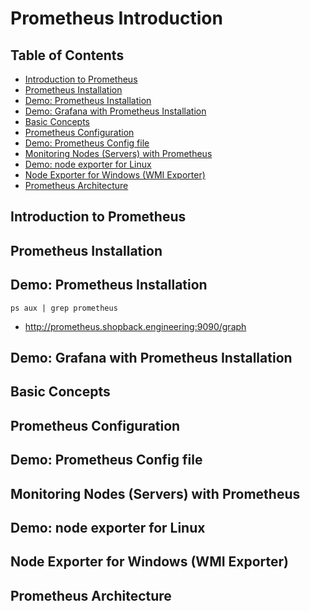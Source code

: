 # Prometheus Introduction

## Table of Contents

<!-- START doctoc generated TOC please keep comment here to allow auto update -->
<!-- DON'T EDIT THIS SECTION, INSTEAD RE-RUN doctoc TO UPDATE -->

- [Introduction to Prometheus](#introduction-to-prometheus)
- [Prometheus Installation](#prometheus-installation)
- [Demo: Prometheus Installation](#demo-prometheus-installation)
- [Demo: Grafana with Prometheus Installation](#demo-grafana-with-prometheus-installation)
- [Basic Concepts](#basic-concepts)
- [Prometheus Configuration](#prometheus-configuration)
- [Demo: Prometheus Config file](#demo-prometheus-config-file)
- [Monitoring Nodes (Servers) with Prometheus](#monitoring-nodes-servers-with-prometheus)
- [Demo: node exporter for Linux](#demo-node-exporter-for-linux)
- [Node Exporter for Windows (WMI Exporter)](#node-exporter-for-windows-wmi-exporter)
- [Prometheus Architecture](#prometheus-architecture)

<!-- END doctoc generated TOC please keep comment here to allow auto update -->

## Introduction to Prometheus

## Prometheus Installation

## Demo: Prometheus Installation

```shell script
ps aux | grep prometheus
```

- <http://prometheus.shopback.engineering:9090/graph>

## Demo: Grafana with Prometheus Installation

## Basic Concepts

## Prometheus Configuration

## Demo: Prometheus Config file

## Monitoring Nodes (Servers) with Prometheus

## Demo: node exporter for Linux

## Node Exporter for Windows (WMI Exporter)

## Prometheus Architecture
